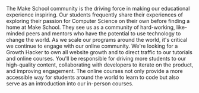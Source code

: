 The Make School community is the driving force in making our educational experience inspiring. Our students frequently share their experiences of exploring their passion for Computer Science on their own before finding a home at Make School. They see us as a community of hard-working, like-minded peers and mentors who have the potential to use technology to change the world.  As we scale our programs around the world, it's critical we continue to engage with our online community.  We're looking for a Growth Hacker to own all website growth and to direct traffic to our tutorials and online courses. You'll be responsible for driving more students to our high-quality content, collaborating with developers to iterate on the product, and improving engagement.  The online courses not only provide a more accessible way for students around the world to learn to code but also serve as an introduction into our in-person courses.
